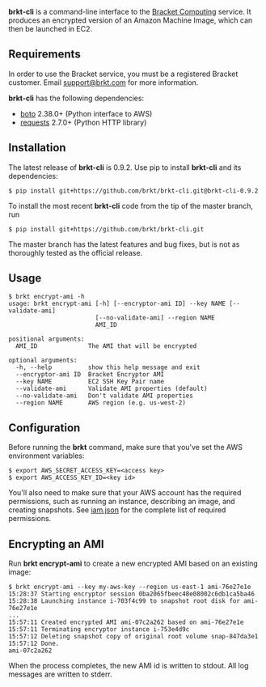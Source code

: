 **brkt-cli** is a command-line interface to the [Bracket Computing](http://www.brkt.com)
service.  It produces an encrypted version of an Amazon Machine Image, which can then be
launched in EC2.

## Requirements

In order to use the Bracket service, you must be a
registered Bracket customer.  Email support@brkt.com for
more information.

**brkt-cli** has the following dependencies:
* [boto](https://github.com/boto/boto) 2.38.0+ (Python interface to AWS)
* [requests](http://www.python-requests.org/en/latest/) 2.7.0+ (Python HTTP library)

## Installation

The latest release of **brkt-cli** is 0.9.2.  Use pip to install **brkt-cli** and its dependencies:

```
$ pip install git+https://github.com/brkt/brkt-cli.git@brkt-cli-0.9.2
```

To install the most recent **brkt-cli** code from the tip of the master branch, run

```
$ pip install git+https://github.com/brkt/brkt-cli.git
```

The master branch has the latest features and bug fixes, but is not as thoroughly tested as the official release.

## Usage
```
$ brkt encrypt-ami -h
usage: brkt encrypt-ami [-h] [--encryptor-ami ID] --key NAME [--validate-ami]
                        [--no-validate-ami] --region NAME
                        AMI_ID

positional arguments:
  AMI_ID              The AMI that will be encrypted

optional arguments:
  -h, --help          show this help message and exit
  --encryptor-ami ID  Bracket Encryptor AMI
  --key NAME          EC2 SSH Key Pair name
  --validate-ami      Validate AMI properties (default)
  --no-validate-ami   Don't validate AMI properties
  --region NAME       AWS region (e.g. us-west-2)
```

## Configuration

Before running the **brkt** command, make sure that you've set the AWS
environment variables:

```
$ export AWS_SECRET_ACCESS_KEY=<access key>
$ export AWS_ACCESS_KEY_ID=<key id>
```

You'll also need to make sure that your AWS account has the required
permissions, such as running an instance, describing an image, and
creating snapshots.  See [iam.json](https://github.com/brkt/brkt-cli/blob/master/iam.json)
for the complete list of required permissions.

## Encrypting an AMI

Run **brkt encrypt-ami** to create a new encrypted AMI based on an existing
image:

```
$ brkt encrypt-ami --key my-aws-key --region us-east-1 ami-76e27e1e
15:28:37 Starting encryptor session 0ba2065fbeec48e08002c6db1ca5ba46
15:28:38 Launching instance i-703f4c99 to snapshot root disk for ami-76e27e1e
...
15:57:11 Created encrypted AMI ami-07c2a262 based on ami-76e27e1e
15:57:11 Terminating encryptor instance i-753e4d9c
15:57:12 Deleting snapshot copy of original root volume snap-847da3e1
15:57:12 Done.
ami-07c2a262
```

When the process completes, the new AMI id is written to stdout.  All log
messages are written to stderr.
